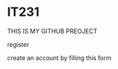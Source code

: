 # IT231
THIS IS MY GITHUB PREOJECT

<html>
<body>
<form Action ="Action_page">
<div class ="container"
     <h1> register </h1>

<p> create an account by filling this form <p/>

